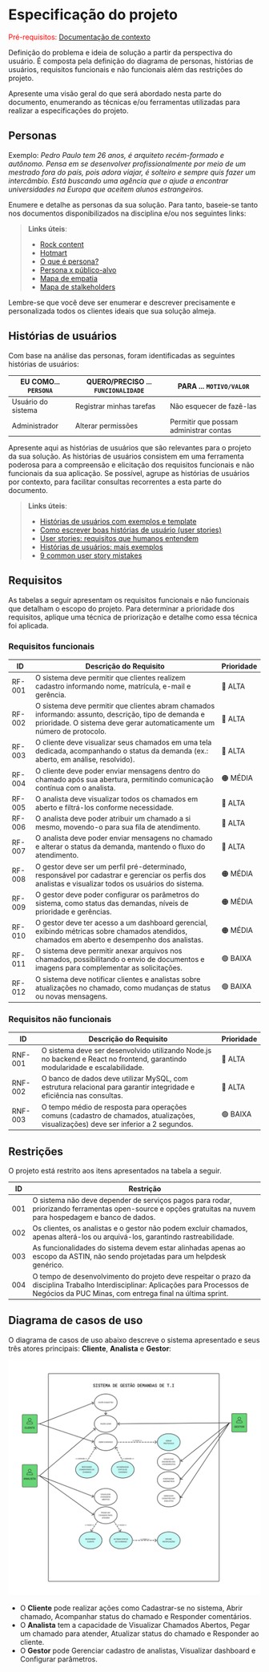 # Especificação do projeto

<span style="color:red">Pré-requisitos: <a href="01-Contexto.md"> Documentação de contexto</a></span>

Definição do problema e ideia de solução a partir da perspectiva do usuário. É composta pela definição do  diagrama de personas, histórias de usuários, requisitos funcionais e não funcionais além das restrições do projeto.

Apresente uma visão geral do que será abordado nesta parte do documento, enumerando as técnicas e/ou ferramentas utilizadas para realizar a especificações do projeto.

## Personas

Exemplo: _Pedro Paulo tem 26 anos, é arquiteto recém-formado e autônomo. Pensa em se desenvolver profissionalmente por meio de um mestrado fora do país, pois adora viajar, é solteiro e sempre quis fazer um intercâmbio. Está buscando uma agência que o ajude a encontrar universidades na Europa que aceitem alunos estrangeiros._

Enumere e detalhe as personas da sua solução. Para tanto, baseie-se tanto nos documentos disponibilizados na disciplina e/ou nos seguintes links:

> **Links úteis**:
> - [Rock content](https://rockcontent.com/blog/personas/)
> - [Hotmart](https://blog.hotmart.com/pt-br/como-criar-persona-negocio/)
> - [O que é persona?](https://resultadosdigitais.com.br/blog/persona-o-que-e/)
> - [Persona x público-alvo](https://flammo.com.br/blog/persona-e-publico-alvo-qual-a-diferenca/)
> - [Mapa de empatia](https://resultadosdigitais.com.br/blog/mapa-da-empatia/)
> - [Mapa de stalkeholders](https://www.racecomunicacao.com.br/blog/como-fazer-o-mapeamento-de-stakeholders/)
>
Lembre-se que você deve ser enumerar e descrever precisamente e personalizada todos os clientes ideais que sua solução almeja.

## Histórias de usuários

Com base na análise das personas, foram identificadas as seguintes histórias de usuários:

|EU COMO... `PERSONA`| QUERO/PRECISO ... `FUNCIONALIDADE` |PARA ... `MOTIVO/VALOR`                 |
|--------------------|------------------------------------|----------------------------------------|
|Usuário do sistema  | Registrar minhas tarefas           | Não esquecer de fazê-las               |
|Administrador       | Alterar permissões                 | Permitir que possam administrar contas |

Apresente aqui as histórias de usuários que são relevantes para o projeto da sua solução. As histórias de usuários consistem em uma ferramenta poderosa para a compreensão e elicitação dos requisitos funcionais e não funcionais da sua aplicação. Se possível, agrupe as histórias de usuários por contexto, para facilitar consultas recorrentes a esta parte do documento.

> **Links úteis**:
> - [Histórias de usuários com exemplos e template](https://www.atlassian.com/br/agile/project-management/user-stories)
> - [Como escrever boas histórias de usuário (user stories)](https://medium.com/vertice/como-escrever-boas-users-stories-hist%C3%B3rias-de-usu%C3%A1rios-b29c75043fac)
> - [User stories: requisitos que humanos entendem](https://www.luiztools.com.br/post/user-stories-descricao-de-requisitos-que-humanos-entendem/)
> - [Histórias de usuários: mais exemplos](https://www.reqview.com/doc/user-stories-example.html)
> - [9 common user story mistakes](https://airfocus.com/blog/user-story-mistakes/)

## Requisitos

As tabelas a seguir apresentam os requisitos funcionais e não funcionais que detalham o escopo do projeto. Para determinar a prioridade dos requisitos, aplique uma técnica de priorização e detalhe como essa técnica foi aplicada.

### Requisitos funcionais

|ID    | Descrição do Requisito  | Prioridade |
|------|-----------------------------------------|----|
|RF-001| O sistema deve permitir que clientes realizem cadastro informando nome, matrícula, e-mail e gerência. | 🔴 ALTA | 
|RF-002| O sistema deve permitir que clientes abram chamados informando: assunto, descrição, tipo de demanda e prioridade. O sistema deve gerar automaticamente um número de protocolo. | 🔴 ALTA |
|RF-003| O cliente deve visualizar seus chamados em uma tela dedicada, acompanhando o status da demanda (ex.: aberto, em análise, resolvido). | 🔴 ALTA |
|RF-004| O cliente deve poder enviar mensagens dentro do chamado após sua abertura, permitindo comunicação contínua com o analista. | 🟠 MÉDIA |
|RF-005| O analista deve visualizar todos os chamados em aberto e filtrá-los conforme necessidade. | 🔴 ALTA |
|RF-006| O analista deve poder atribuir um chamado a si mesmo, movendo-o para sua fila de atendimento. | 🔴 ALTA |
|RF-007| O analista deve poder enviar mensagens no chamado e alterar o status da demanda, mantendo o fluxo do atendimento. | 🔴 ALTA |
|RF-008| O gestor deve ser um perfil pré-determinado, responsável por cadastrar e gerenciar os perfis dos analistas e visualizar todos os usuários do sistema. | 🟠 MÉDIA |
|RF-009| O gestor deve poder configurar os parâmetros do sistema, como status das demandas, níveis de prioridade e gerências. | 🟠 MÉDIA |
|RF-010| O gestor deve ter acesso a um dashboard gerencial, exibindo métricas sobre chamados atendidos, chamados em aberto e desempenho dos analistas. | 🟠 MÉDIA |
|RF-011| O sistema deve permitir anexar arquivos nos chamados, possibilitando o envio de documentos e imagens para complementar as solicitações. | 🟢 BAIXA |
|RF-012| O sistema deve notificar clientes e analistas sobre atualizações no chamado, como mudanças de status ou novas mensagens. | 🟢 BAIXA |


### Requisitos não funcionais

|ID     | Descrição do Requisito  |Prioridade |
|-------|-------------------------|----|
|RNF-001| O sistema deve ser desenvolvido utilizando Node.js no backend e React no frontend, garantindo modularidade e escalabilidade. | 🔴 ALTA | 
|RNF-002| O banco de dados deve utilizar MySQL, com estrutura relacional para garantir integridade e eficiência nas consultas. | 🔴 ALTA | 
|RNF-003| O tempo médio de resposta para operações comuns (cadastro de chamados, atualizações, visualizações) deve ser inferior a 2 segundos. | 🟢 BAIXA | 

## Restrições

O projeto está restrito aos itens apresentados na tabela a seguir.

|ID| Restrição                                             |
|--|-------------------------------------------------------|
|001| O sistema não deve depender de serviços pagos para rodar, priorizando ferramentas open-source e opções gratuitas na nuvem para hospedagem e banco de dados. |
|002| Os clientes, os analistas e o gestor não podem excluir chamados, apenas alterá-los ou arquivá-los, garantindo rastreabilidade. |
|003| As funcionalidades do sistema devem estar alinhadas apenas ao escopo da ASTIN, não sendo projetadas para um helpdesk genérico. |
|004| O tempo de desenvolvimento do projeto deve respeitar o prazo da disciplina Trabalho Interdisciplinar: Aplicações para Processos de Negócios da PUC Minas, com entrega final na última sprint. |

## Diagrama de casos de uso

O diagrama de casos de uso abaixo descreve o sistema apresentado e seus três atores principais: **Cliente**, **Analista** e **Gestor**: 

![Diagrama de casos de uso](images/diagrama-de-casos-de-uso.png)

- O **Cliente** pode realizar ações como Cadastrar-se no sistema, Abrir chamado, Acompanhar status do chamado e Responder comentários. 
- O **Analista** tem a capacidade de Visualizar Chamados Abertos, Pegar um chamado para atender, Atualizar status do chamado e Responder ao cliente. 
- O **Gestor** pode Gerenciar cadastro de analistas, Visualizar dashboard e Configurar parâmetros. 